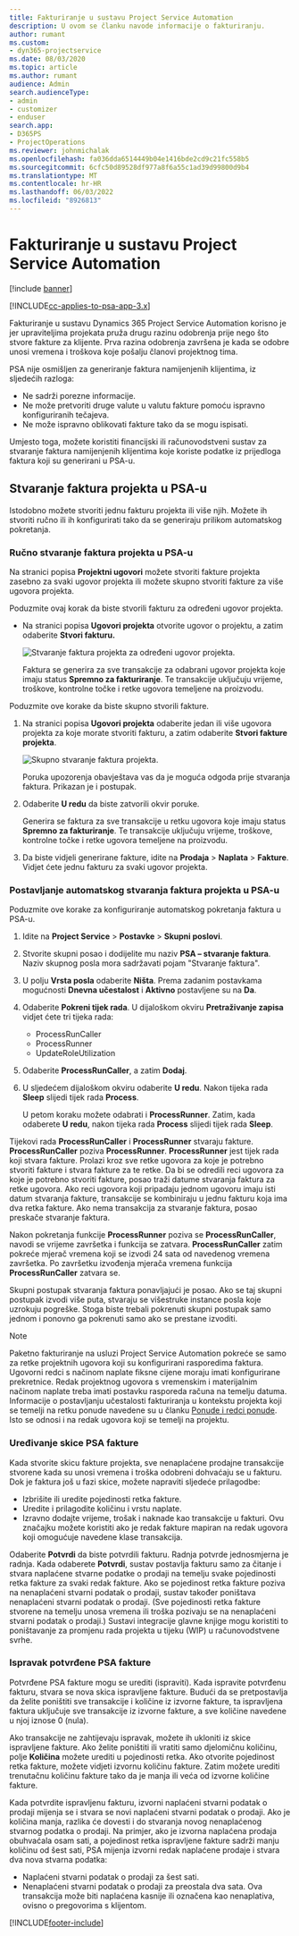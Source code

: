 ```yaml
---
title: Fakturiranje u sustavu Project Service Automation
description: U ovom se članku navode informacije o fakturiranju.
author: rumant
ms.custom:
- dyn365-projectservice
ms.date: 08/03/2020
ms.topic: article
ms.author: rumant
audience: Admin
search.audienceType:
- admin
- customizer
- enduser
search.app:
- D365PS
- ProjectOperations
ms.reviewer: johnmichalak
ms.openlocfilehash: fa036dda6514449b04e1416bde2cd9c21fc558b5
ms.sourcegitcommit: 6cfc50d89528df977a8f6a55c1ad39d99800d9b4
ms.translationtype: MT
ms.contentlocale: hr-HR
ms.lasthandoff: 06/03/2022
ms.locfileid: "8926813"
---
```

# <a name="invoicing-in-project-service-automation"></a>Fakturiranje u sustavu Project Service Automation

[!include [banner](../includes/psa-now-project-operations.md)]

[!INCLUDE[cc-applies-to-psa-app-3.x](../includes/cc-applies-to-psa-app-3x.md)]

Fakturiranje u sustavu Dynamics 365 Project Service Automation korisno je jer upraviteljima projekata pruža drugu razinu odobrenja prije nego što stvore fakture za klijente. Prva razina odobrenja završena je kada se odobre unosi vremena i troškova koje pošalju članovi projektnog tima.

PSA nije osmišljen za generiranje faktura namijenjenih klijentima, iz sljedećih razloga:

- Ne sadrži porezne informacije.
- Ne može pretvoriti druge valute u valutu fakture pomoću ispravno konfiguriranih tečajeva.
- Ne može ispravno oblikovati fakture tako da se mogu ispisati.

Umjesto toga, možete koristiti financijski ili računovodstveni sustav za stvaranje faktura namijenjenih klijentima koje koriste podatke iz prijedloga faktura koji su generirani u PSA-u.

## <a name="creating-project-invoices-in-psa"></a>Stvaranje faktura projekta u PSA-u

Istodobno možete stvoriti jednu fakturu projekta ili više njih. Možete ih stvoriti ručno ili ih konfigurirati tako da se generiraju prilikom automatskog pokretanja.

### <a name="manually-create-project-invoices-in-psa"></a>Ručno stvaranje faktura projekta u PSA-u

Na stranici popisa **Projektni ugovori** možete stvoriti fakture projekta zasebno za svaki ugovor projekta ili možete skupno stvoriti fakture za više ugovora projekta.

Poduzmite ovaj korak da biste stvorili fakturu za određeni ugovor projekta.

- Na stranici popisa **Ugovori projekta** otvorite ugovor o projektu, a zatim odaberite **Stvori fakturu.**

    ![Stvaranje faktura projekta za određeni ugovor projekta.](media/CreateProjectInvoicesOneByOne.png)

    Faktura se generira za sve transakcije za odabrani ugovor projekta koje imaju status **Spremno za fakturiranje**. Te transakcije uključuju vrijeme, troškove, kontrolne točke i retke ugovora temeljene na proizvodu.

Poduzmite ove korake da biste skupno stvorili fakture.

1. Na stranici popisa **Ugovori projekta** odaberite jedan ili više ugovora projekta za koje morate stvoriti fakturu, a zatim odaberite **Stvori fakture projekta**.

    ![Skupno stvaranje faktura projekta.](media/CreateProjectInvoicesBulk.png)

    Poruka upozorenja obavještava vas da je moguća odgoda prije stvaranja faktura. Prikazan je i postupak.

2. Odaberite **U redu** da biste zatvorili okvir poruke.

    Generira se faktura za sve transakcije u retku ugovora koje imaju status **Spremno za fakturiranje**. Te transakcije uključuju vrijeme, troškove, kontrolne točke i retke ugovora temeljene na proizvodu.

3. Da biste vidjeli generirane fakture, idite na **Prodaja** \> **Naplata** \> **Fakture**. Vidjet ćete jednu fakturu za svaki ugovor projekta.

### <a name="set-up-automated-creation-of-project-invoices-in-psa"></a>Postavljanje automatskog stvaranja faktura projekta u PSA-u

Poduzmite ove korake za konfiguriranje automatskog pokretanja faktura u PSA-u.

1. Idite na **Project Service** \> **Postavke** \> **Skupni poslovi**.
2. Stvorite skupni posao i dodijelite mu naziv **PSA – stvaranje faktura**. Naziv skupnog posla mora sadržavati pojam "Stvaranje faktura".
3. U polju **Vrsta posla** odaberite **Ništa**. Prema zadanim postavkama mogućnosti **Dnevna učestalost** i **Aktivno** postavljene su na **Da**.
4. Odaberite **Pokreni tijek rada**. U dijaloškom okviru **Pretraživanje zapisa** vidjet ćete tri tijeka rada:

    - ProcessRunCaller
    - ProcessRunner
    - UpdateRoleUtilization

5. Odaberite **ProcessRunCaller**, a zatim **Dodaj**.
6. U sljedećem dijaloškom okviru odaberite **U redu**. Nakon tijeka rada **Sleep** slijedi tijek rada **Process**.

    U petom koraku možete odabrati i **ProcessRunner**. Zatim, kada odaberete **U redu**, nakon tijeka rada **Process** slijedi tijek rada **Sleep**.

Tijekovi rada **ProcessRunCaller** i **ProcessRunner** stvaraju fakture. **ProcessRunCaller** poziva **ProcessRunner**. **ProcessRunner** jest tijek rada koji stvara fakture. Prolazi kroz sve retke ugovora za koje je potrebno stvoriti fakture i stvara fakture za te retke. Da bi se odredili reci ugovora za koje je potrebno stvoriti fakture, posao traži datume stvaranja faktura za retke ugovora. Ako reci ugovora koji pripadaju jednom ugovoru imaju isti datum stvaranja fakture, transakcije se kombiniraju u jednu fakturu koja ima dva retka fakture. Ako nema transakcija za stvaranje faktura, posao preskače stvaranje faktura.

Nakon pokretanja funkcije **ProcessRunner** poziva se **ProcessRunCaller**, navodi se vrijeme završetka i funkcija se zatvara. **ProcessRunCaller** zatim pokreće mjerač vremena koji se izvodi 24 sata od navedenog vremena završetka. Po završetku izvođenja mjerača vremena funkcija **ProcessRunCaller** zatvara se.

Skupni postupak stvaranja faktura ponavljajući je posao. Ako se taj skupni postupak izvodi više puta, stvaraju se višestruke instance posla koje uzrokuju pogreške. Stoga biste trebali pokrenuti skupni postupak samo jednom i ponovno ga pokrenuti samo ako se prestane izvoditi.

> [!NOTE]
> Paketno fakturiranje na usluzi Project Service Automation pokreće se samo za retke projektnih ugovora koji su konfigurirani rasporedima faktura. Ugovorni redci s načinom naplate fiksne cijene moraju imati konfigurirane prekretnice. Redak projektnog ugovora s vremenskim i materijalnim načinom naplate treba imati postavku rasporeda računa na temelju datuma. Informacije o postavljanju učestalosti fakturiranja u kontekstu projekta koji se temelji na retku ponude navedene su u članku [Ponude i redci ponude](basic-quote-lines.md#invoice-schedule). Isto se odnosi i na redak ugovora koji se temelji na projektu.      
 
### <a name="edit-a-draft-psa-invoice"></a>Uređivanje skice PSA fakture

Kada stvorite skicu fakture projekta, sve nenaplaćene prodajne transakcije stvorene kada su unosi vremena i troška odobreni dohvaćaju se u fakturu. Dok je faktura još u fazi skice, možete napraviti sljedeće prilagodbe:

- Izbrišite ili uredite pojedinosti retka fakture.
- Uredite i prilagodite količinu i vrstu naplate.
- Izravno dodajte vrijeme, trošak i naknade kao transakcije u fakturi. Ovu značajku možete koristiti ako je redak fakture mapiran na redak ugovora koji omogućuje navedene klase transakcija.

Odaberite **Potvrdi** da biste potvrdili fakturu. Radnja potvrde jednosmjerna je radnja. Kada odaberete **Potvrdi**, sustav postavlja fakturu samo za čitanje i stvara naplaćene stvarne podatke o prodaji na temelju svake pojedinosti retka fakture za svaki redak fakture. Ako se pojedinost retka fakture poziva na nenaplaćeni stvarni podatak o prodaji, sustav također poništava nenaplaćeni stvarni podatak o prodaji. (Sve pojedinosti retka fakture stvorene na temelju unosa vremena ili troška pozivaju se na nenaplaćeni stvarni podatak o prodaji.) Sustavi integracije glavne knjige mogu koristiti to poništavanje za promjenu rada projekta u tijeku (WIP) u računovodstvene svrhe.

### <a name="correct-a-confirmed-psa-invoice"></a>Ispravak potvrđene PSA fakture

Potvrđene PSA fakture mogu se urediti (ispraviti). Kada ispravite potvrđenu fakturu, stvara se nova skica ispravljene fakture. Budući da se pretpostavlja da želite poništiti sve transakcije i količine iz izvorne fakture, ta ispravljena faktura uključuje sve transakcije iz izvorne fakture, a sve količine navedene u njoj iznose 0 (nula).

Ako transakcije ne zahtijevaju ispravak, možete ih ukloniti iz skice ispravljene fakture. Ako želite poništiti ili vratiti samo djelomičnu količinu, polje **Količina** možete urediti u pojedinosti retka. Ako otvorite pojedinost retka fakture, možete vidjeti izvornu količinu fakture. Zatim možete urediti trenutačnu količinu fakture tako da je manja ili veća od izvorne količine fakture.

Kada potvrdite ispravljenu fakturu, izvorni naplaćeni stvarni podatak o prodaji mijenja se i stvara se novi naplaćeni stvarni podatak o prodaji. Ako je količina manja, razlika će dovesti i do stvaranja novog nenaplaćenog stvarnog podatka o prodaji. Na primjer, ako je izvorna naplaćena prodaja obuhvaćala osam sati, a pojedinost retka ispravljene fakture sadrži manju količinu od šest sati, PSA mijenja izvorni redak naplaćene prodaje i stvara dva nova stvarna podatka:

- Naplaćeni stvarni podatak o prodaji za šest sati.
- Nenaplaćeni stvarni podatak o prodaji za preostala dva sata. Ova transakcija može biti naplaćena kasnije ili označena kao nenaplativa, ovisno o pregovorima s klijentom.


[!INCLUDE[footer-include](../includes/footer-banner.md)]
